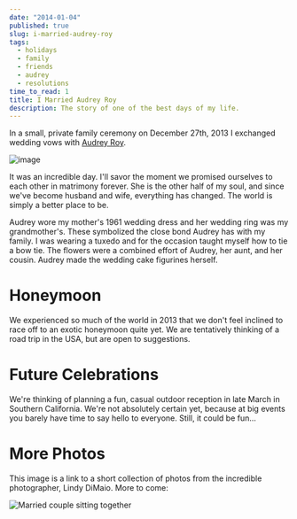```yaml
---
date: "2014-01-04"
published: true
slug: i-married-audrey-roy
tags:
  - holidays
  - family
  - friends
  - audrey
  - resolutions
time_to_read: 1
title: I Married Audrey Roy
description: The story of one of the best days of my life.
---
```


In a small, private family ceremony on December 27th, 2013 I exchanged
wedding vows with [Audrey Roy](https://audrey.roygreenfeld.com).

![image](/images/vows.jpg)

It was an incredible day. I'll savor the moment we promised ourselves
to each other in matrimony forever. She is the other half of my soul,
and since we've become husband and wife, everything has changed. The
world is simply a better place to be.

Audrey wore my mother's 1961 wedding dress and her wedding ring was my
grandmother's. These symbolized the close bond Audrey has with my
family. I was wearing a tuxedo and for the occasion taught myself how to
tie a bow tie. The flowers were a combined effort of Audrey, her aunt,
and her cousin. Audrey made the wedding cake figurines herself.

# Honeymoon

We experienced so much of the world in 2013 that we don't feel inclined
to race off to an exotic honeymoon quite yet. We are tentatively
thinking of a road trip in the USA, but are open to suggestions.

# Future Celebrations

We're thinking of planning a fun, casual outdoor reception in late
March in Southern California. We're not absolutely certain yet, because
at big events you barely have time to say hello to everyone. Still, it
could be fun...

# More Photos

This image is a link to a short collection of photos from the incredible
photographer, Lindy DiMaio. More to come:

![Married couple sitting together](/images/couple.jpg)
